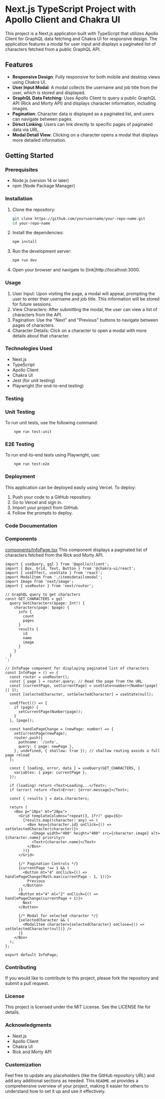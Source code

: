 # Next.js TypeScript Project with Apollo Client and Chakra UI

This project is a Next.js application built with TypeScript that utilizes Apollo Client for GraphQL data fetching and Chakra UI for responsive design. The application features a modal for user input and displays a paginated list of characters fetched from a public GraphQL API.

## Features

- **Responsive Design**: Fully responsive for both mobile and desktop views using Chakra UI.
- **User Input Modal**: A modal collects the username and job title from the user, which is stored and displayed.
- **GraphQL Data Fetching**: Uses Apollo Client to query a public GraphQL API (Rick and Morty API) and displays character information, including images.
- **Pagination**: Character data is displayed as a paginated list, and users can navigate between pages.
- **Direct Linking**: Users can link directly to specific pages of paginated data via URL.
- **Modal Detail View**: Clicking on a character opens a modal that displays more detailed information.

## Getting Started

### Prerequisites

- Node.js (version 14 or later)
- npm (Node Package Manager)

### Installation

1. Clone the repository:

   ```bash
   git clone https://github.com/yourusername/your-repo-name.git
   cd your-repo-name

2. Install the dependencies:
    ```bash 
    npm install

3. Run the development server:
    ```bash 
    npm run dev

4. Open your browser and navigate to [link]http://localhost:3000.

### Usage
1. User Input: Upon visiting the page, a modal will appear, prompting the user to enter their username and job title. This information will be stored for future sessions.
2. View Characters: After submitting the modal, the user can view a list of characters from the API.
3. Pagination: Use the "Next" and "Previous" buttons to navigate between pages of characters.
4. Character Details: Click on a character to open a modal with more details about that character.


### Technologies Used
* Next.js
* TypeScript
* Apollo Client
* Chakra UI
* Jest (for unit testing)
* Playwright (for end-to-end testing)

### Testing
### Unit Testing

To run unit tests, use the following command:
    

        npm run test:unit

### E2E Testing
To run end-to-end tests using Playwright, use:

        npm run test:e2e


### Deployment
This application can be deployed easily using Vercel. To deploy:

1. Push your code to a GitHub repository.
2. Go to Vercel and sign in.
3. Import your project from GitHub.
4. Follow the prompts to deploy.


### Code Documentation
### Components
[components/InfoPage.tsx](components/InfoPage.tsx)
This component displays a paginated list of characters fetched from the Rick and Morty API.

``` tsx
import { useQuery, gql } from '@apollo/client';
import { Box, Grid, Text, Button } from '@chakra-ui/react';
import { useEffect, useState } from 'react';
import ModalItem from './itemsdetailsmodal';
import Image from 'next/image';
import { useRouter } from 'next/router';

// GraphQL query to get characters
const GET_CHARACTERS = gql`
  query GetCharacters($page: Int!) {
    characters(page: $page) {
      info {
        count
        pages
      }
      results {
        id
        name
        image
      }
    }
  }
`;

// InfoPage component for displaying paginated list of characters
const InfoPage = () => {
  const router = useRouter();
  const { page } = router.query; // Read the page from the URL
  const [currentPage, setCurrentPage] = useState<number>(Number(page) || 1);
  const [selectedCharacter, setSelectedCharacter] = useState(null);

  useEffect(() => {
    if (page) {
      setCurrentPage(Number(page));
    }
  }, [page]);

  const handlePageChange = (newPage: number) => {
    setCurrentPage(newPage);
    router.push({
      pathname: '/info',
      query: { page: newPage },
    }, undefined, { shallow: true }); // shallow routing avoids a full page reload
  };

  const { loading, error, data } = useQuery(GET_CHARACTERS, {
    variables: { page: currentPage },
  });

  if (loading) return <Text>Loading...</Text>;
  if (error) return <Text>Error: {error.message}</Text>;

  const { results } = data.characters;

  return (
    <Box p="10px" mt="20px">
      <Grid templateColumns="repeat(3, 1fr)" gap={6}>
        {results.map((character: any) => (
          <Box key={character.id} onClick={() => setSelectedCharacter(character)}>
            <Image width="400" height="400" src={character.image} alt={character.name} priority/>
            <Text>{character.name}</Text>
          </Box>
        ))}
      </Grid>

      {/* Pagination Controls */}
      {currentPage !== 1 && (
        <Button mt="4" onClick={() => handlePageChange(Math.max(currentPage - 1, 1))}>
          Previous
        </Button>
      )}
      <Button mt="4" ml="2" onClick={() => handlePageChange(currentPage + 1)}>
        Next
      </Button>

      {/* Modal for selected character */}
      {selectedCharacter && (
        <ModalItem character={selectedCharacter} onClose={() => setSelectedCharacter(null)} />
      )}
    </Box>
  );
};

export default InfoPage;
```

### Contributing
If you would like to contribute to this project, please fork the repository and submit a pull request.

### License
This project is licensed under the MIT License. See the LICENSE file for details.

### Acknowledgments
* Next.js
* Apollo Client
* Chakra UI
* Rick and Morty API

### Customization

Feel free to update any placeholders (like the GitHub repository URL) and add any additional sections as needed. This `README.md` provides a comprehensive overview of your project, making it easier for others to understand how to set it up and use it effectively.